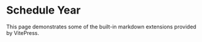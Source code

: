 # Schedule Year

This page demonstrates some of the built-in markdown extensions provided by VitePress.